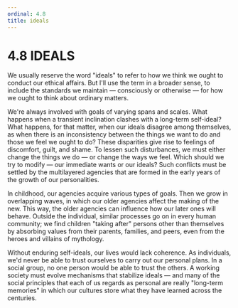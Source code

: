 ```yaml
---
ordinal: 4.8
title: ideals
---
```


# 4.8 IDEALS

We usually reserve the word "ideals" to refer to how we think we ought to conduct our ethical affairs. But I'll use the term in a broader sense, to include the standards we maintain &mdash; consciously or otherwise &mdash; for how we ought to think about ordinary matters.

We're always involved with goals of varying spans and scales. What happens when a transient inclination clashes with a long-term self-ideal? What happens, for that matter, when our ideals disagree among themselves, as when there is an inconsistency between the things we want to do and those we feel we ought to do? These disparities give rise to feelings of discomfort, guilt, and shame. To lessen such disturbances, we must either change the things we do &mdash; or change the ways we feel. Which should we try to modify &mdash; our immediate wants or our ideals? Such conflicts must be settled by the multilayered agencies that are formed in the early years of the growth of our personalities.

In childhood, our agencies acquire various types of goals. Then we grow in overlapping waves, in which our older agencies affect the making of the new. This way, the older agencies can influence how our later ones will behave. Outside the individual, similar processes go on in every human community; we find children "taking after" persons other than themselves by absorbing values from their parents, families, and peers, even from the heroes and villains of mythology.

Without enduring self-ideals, our lives would lack coherence. As individuals, we'd never be able to trust ourselves to carry out our personal plans. In a social group, no one person would be able to trust the others. A working society must evolve mechanisms that stabilize ideals &mdash; and many of the social principles that each of us regards as personal are really "long-term memories" in which our cultures store what they have learned across the centuries.
